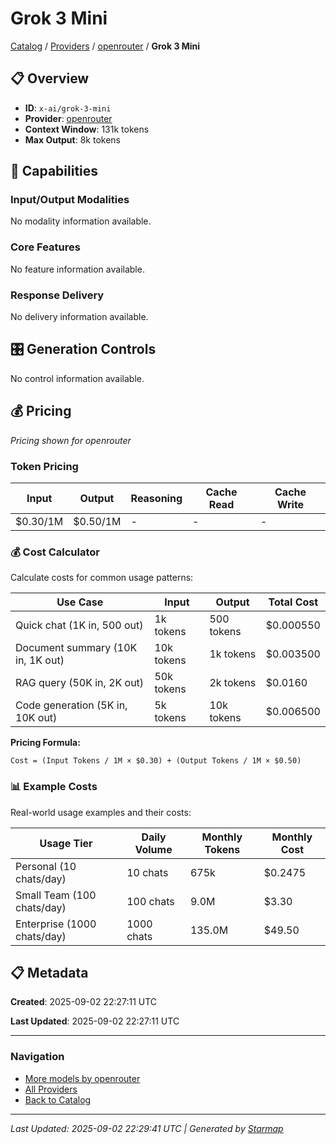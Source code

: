 # Grok 3 Mini
  
[Catalog](../../../../..) / [Providers](../../../..) / [openrouter](../../..) / **Grok 3 Mini**


## 📋 Overview
  
- **ID**: `x-ai/grok-3-mini`
- **Provider**: [openrouter](../)
- **Context Window**: 131k tokens
- **Max Output**: 8k tokens
  
## 🎯 Capabilities
  
### Input/Output Modalities
  
No modality information available.
  
### Core Features
  
No feature information available.
  
### Response Delivery
  
No delivery information available.
  
## 🎛️ Generation Controls
  
No control information available.
  
## 💰 Pricing
  
*Pricing shown for openrouter*
  
  
### Token Pricing
  
| Input | Output | Reasoning | Cache Read | Cache Write |
|---------|---------|---------|---------|---------|
| $0.30/1M | $0.50/1M | - | - | - |

  
### 💰 Cost Calculator
  
Calculate costs for common usage patterns:
  
  
| Use Case | Input | Output | Total Cost |
|---------|---------|---------|---------|
| Quick chat (1K in, 500 out) | 1k tokens | 500 tokens | $0.000550 |
| Document summary (10K in, 1K out) | 10k tokens | 1k tokens | $0.003500 |
| RAG query (50K in, 2K out) | 50k tokens | 2k tokens | $0.0160 |
| Code generation (5K in, 10K out) | 5k tokens | 10k tokens | $0.006500 |

  
**Pricing Formula:**
  
```
Cost = (Input Tokens / 1M × $0.30) + (Output Tokens / 1M × $0.50)
```
  
### 📊 Example Costs
  
Real-world usage examples and their costs:
  
  
| Usage Tier | Daily Volume | Monthly Tokens | Monthly Cost |
|---------|---------|---------|---------|
| Personal (10 chats/day) | 10 chats | 675k | $0.2475 |
| Small Team (100 chats/day) | 100 chats | 9.0M | $3.30 |
| Enterprise (1000 chats/day) | 1000 chats | 135.0M | $49.50 |

  
## 📋 Metadata
  
**Created**: 2025-09-02 22:27:11 UTC
  
**Last Updated**: 2025-09-02 22:27:11 UTC
  
  
---
  
  
### Navigation

- [More models by openrouter](../)
- [All Providers](../../../../../providers)
- [Back to Catalog](../../../../..)


---
_Last Updated: 2025-09-02 22:29:41 UTC | Generated by [Starmap](https://github.com/agentstation/starmap)_

